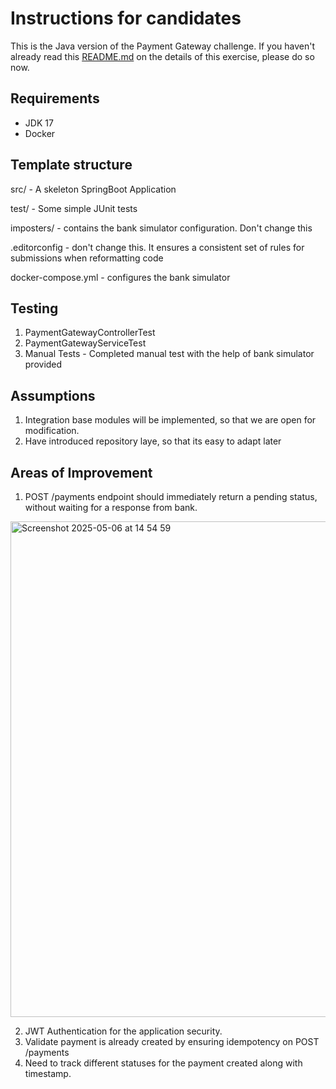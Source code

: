 # Instructions for candidates

This is the Java version of the Payment Gateway challenge. If you haven't already read this [README.md](https://github.com/cko-recruitment/) on the details of this exercise, please do so now.

## Requirements
- JDK 17
- Docker

## Template structure

src/ - A skeleton SpringBoot Application

test/ - Some simple JUnit tests

imposters/ - contains the bank simulator configuration. Don't change this

.editorconfig - don't change this. It ensures a consistent set of rules for submissions when reformatting code

docker-compose.yml - configures the bank simulator


## Testing

1. PaymentGatewayControllerTest
2. PaymentGatewayServiceTest
3. Manual Tests - Completed manual test with the help of bank simulator provided

## Assumptions

1. Integration base modules will be implemented, so that we are open for modification.
2. Have introduced repository laye, so that its easy to adapt later  

## Areas of Improvement

1. POST /payments endpoint should immediately return a pending status, without waiting for a response from bank.

<img width="793" alt="Screenshot 2025-05-06 at 14 54 59" src="https://github.com/user-attachments/assets/96775f59-ea05-4161-8b07-52d44828c407" />

2. JWT Authentication for the application security.
3. Validate payment is already created by ensuring idempotency on POST /payments
4. Need to track different statuses for the payment created along with timestamp.
